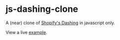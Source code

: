 js-dashing-clone
================

A (near) clone of [Shopify's Dashing](http://shopify.github.com/dashing/) in javascript only.  
  
View a live [example](http://js-dashing-clone.s3-website-us-east-1.amazonaws.com/).
